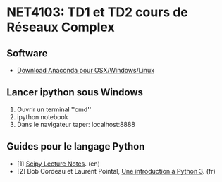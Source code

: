 # NET4103: TD1 et TD2 cours de Réseaux Complex 

## Software
* [Download Anaconda pour OSX/Windows/Linux](https://www.continuum.io/downloads)

## Lancer ipython sous Windows
1. Ouvrir un terminal ''cmd''
4. ipython notebook
5. Dans le navigateur taper: localhost:8888

## Guides pour le langage Python
* [1] [Scipy Lecture Notes](http://www.scipy-lectures.org/). (en)
* [2] Bob Cordeau et Laurent Pointal, [Une introduction à Python 3](http://hebergement.u-psud.fr/iut-orsay/Pedagogie/MPHY/Python/courspython3.pdf). (fr)
